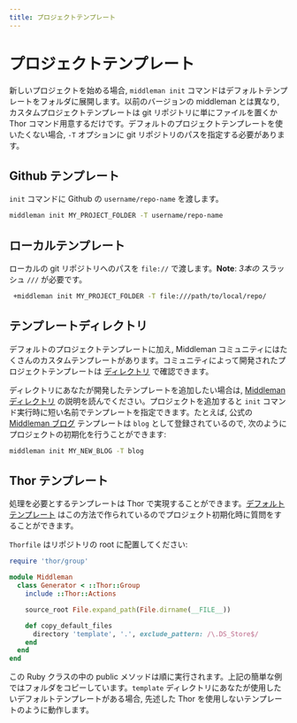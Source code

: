 ```yaml
---
title: プロジェクトテンプレート
---
```


# プロジェクトテンプレート

新しいプロジェクトを始める場合, `middleman init` コマンドはデフォルトテンプレートをフォルダに展開します。以前のバージョンの middleman とは異なり, カスタムプロジェクトテンプレートは git リポジトリに単にファイルを置くか Thor コマンド用意するだけです。デフォルトのプロジェクトテンプレートを使いたくない場合, `-T` オプションに git リポジトリのパスを指定する必要があります。

## Github テンプレート

`init` コマンドに Github の `username/repo-name` を渡します。

```bash
middleman init MY_PROJECT_FOLDER -T username/repo-name
```

## ローカルテンプレート

ローカルの git リポジトリへのパスを `file://` で渡します。**Note**: *3本の* スラッシュ `///` が必要です。

```bash
 +middleman init MY_PROJECT_FOLDER -T file:///path/to/local/repo/
```


## テンプレートディレクトリ

デフォルトのプロジェクトテンプレートに加え, Middleman コミュニティにはたくさんのカスタムテンプレートがあります。コミュニティによって開発されたプロジェクトテンプレートは [ディレクトリ](https://directory.middlemanapp.com/) で確認できます。

ディレクトリにあなたが開発したテンプレートを追加したい場合は, [Middleman ディレクトリ](https://github.com/middleman/middleman-directory) の説明を読んでください。プロジェクトを追加すると `init` コマンド実行時に短い名前でテンプレートを指定できます。たとえば, 公式の [Middleman ブログ](https://github.com/middleman/middleman-blog) テンプレートは `blog` として登録されているので, 次のようにプロジェクトの初期化を行うことができます:

```bash
middleman init MY_NEW_BLOG -T blog
```


## Thor テンプレート

処理を必要とするテンプレートは Thor で実現することができます。[デフォルトテンプレート](https://github.com/middleman/middleman-templates-default) はこの方法で作られているのでプロジェクト初期化時に質問をすることができます。

`Thorfile` はリポジトリの root に配置してください:

```ruby
require 'thor/group'

module Middleman
  class Generator < ::Thor::Group
    include ::Thor::Actions

    source_root File.expand_path(File.dirname(__FILE__))

    def copy_default_files
      directory 'template', '.', exclude_pattern: /\.DS_Store$/
    end
  end
end
```

この Ruby クラスの中の public メソッドは順に実行されます。上記の簡単な例ではフォルダをコピーしています。`template` ディレクトリにあなたが使用したいデフォルトテンプレートがある場合, 先述した Thor を使用しないテンプレートのように動作します。
